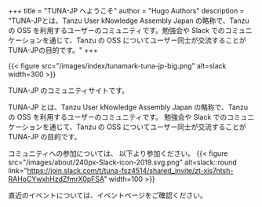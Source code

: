 +++
title = "TUNA-JP へようこそ"
author = "Hugo Authors"
description = "TUNA-JPとは、Tanzu User kNowledge Assembly Japan の略称で、Tanzu の OSS を利用するユーザーのコミュニティです。勉強会や Slack でのコミュニケーションを通じて、Tanzu の OSS についてユーザー同士が交流することがTUNA-JPの目的です。"
+++

{{< figure src="/images/index/tunamark-tuna-jp-big.png" alt=slack  width=300 >}}

TUNA-JP のコミュニティサイトです。

TUNA-JP とは、Tanzu User kNowledge Assembly Japan の略称で、Tanzu の OSS を利用するユーザーのコミュニティです。
勉強会や Slack でのコミュニケーションを通じて、Tanzu の OSS についてユーザー同士が交流することが TUNA-JP の目的です。

コミュニティへの参加については、
以下より参加ください。
{{< figure src="/images/about/240px-Slack-icon-2019.svg.png" alt=slack::round link="https://join.slack.com/t/tuna-fsz4514/shared_invite/zt-xis7ntsh-RAHoCYwxhHzdZfmrX0pFSA" width=100 >}}

直近のイベントについては、イベントページをご確認ください。
